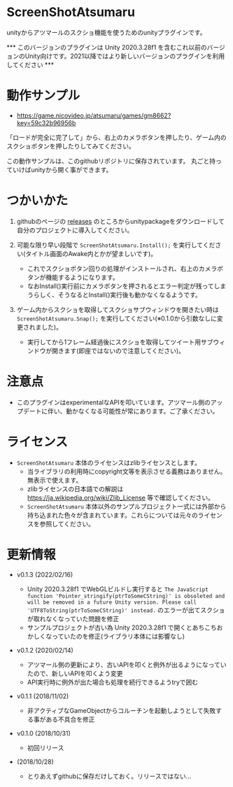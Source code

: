 # ScreenShotAtsumaru

unityからアツマールのスクショ機能を使うためのunityプラグインです。

*** このバージョンのプラグインは Unity 2020.3.28f1 を含むこれ以前のバージョンのUnity向けです。2021以降ではより新しいバージョンのプラグインを利用してください ***


# 動作サンプル

- https://game.nicovideo.jp/atsumaru/games/gm8662?key=59c32b96956b

「ロードが完全に完了して」から、右上のカメラボタンを押したり、ゲーム内のスクショボタンを押したりしてみてください。

この動作サンプルは、このgithubリポジトリに保存されています。
丸ごと持っていけばunityから開く事ができます。


# つかいかた

1. githubのページの [releases](https://github.com/ayamada/ScreenShotAtsumaru/releases) のところからunitypackageをダウンロードして自分のプロジェクトに導入してください。

2. 可能な限り早い段階で `ScreenShotAtsumaru.Install();` を実行してください(タイトル画面のAwake内とかが望ましいです)。
    - これでスクショボタン回りの処理がインストールされ、右上のカメラボタンが機能するようになります。
    - なおInstall()実行前にカメラボタンを押されるとエラー判定が残ってしまうらしく、そうなるとInstall()実行後も動かなくなるようです。

3. ゲーム内からスクショを取得してスクショサブウィンドウを開きたい時は `ScreenShotAtsumaru.Snap();` を実行してください(※0.1.0から引数なしに変更されました)。
    - 実行してから1フレーム経過後にスクショを取得してツイート用サブウィンドウが開きます(即座ではないので注意してください)。


# 注意点

- このプラグインはexperimentalなAPIを叩いています。アツマール側のアップデートに伴い、動かなくなる可能性が常にあります。ご了承ください。


# ライセンス

- `ScreenShotAtsumaru` 本体のライセンスはzlibライセンスとします。
    - 当ライブラリの利用時にcopyright文等を表示させる義務はありません。無表示で使えます。
    - zlibライセンスの日本語での解説は https://ja.wikipedia.org/wiki/Zlib_License 等で確認してください。
    - `ScreenShotAtsumaru` 本体以外のサンプルプロジェクト一式には外部から持ち込まれた色々が含まれています。これらについては元々のライセンスを参照してください。


# 更新情報

- v0.1.3 (2022/02/16)
    - Unity 2020.3.28f1 でWebGLビルドし実行すると `The JavaScript function 'Pointer_stringify(ptrToSomeCString)' is obsoleted and will be removed in a future Unity version. Please call 'UTF8ToString(ptrToSomeCString)' instead.` のエラーが出てスクショが取れなくなっていた問題を修正
    - サンプルプロジェクトが古い為 Unity 2020.3.28f1 で開くとあちこちおかしくなっていたのを修正(ライブラリ本体には影響なし)

- v0.1.2 (2020/02/14)
    - アツマール側の更新により、古いAPIを叩くと例外が出るようになっていたので、新しいAPIを叩くよう変更
    - API実行時に例外が出た場合も処理を続行できるようtryで囲む

- v0.1.1 (2018/11/02)
    - 非アクティブなGameObjectからコルーチンを起動しようとして失敗する事がある不具合を修正

- v0.1.0 (2018/10/31)
    - 初回リリース

- (2018/10/28)
    - とりあえずgithubに保存だけしておく。リリースではない…


